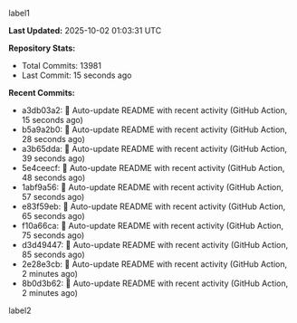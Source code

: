 
label1 
<!-- ACTIVITY_START -->
**Last Updated:** 2025-10-02 01:03:31 UTC

**Repository Stats:**
- Total Commits: 13981
- Last Commit: 15 seconds ago

**Recent Commits:**
- a3db03a2: 🤖 Auto-update README with recent activity (GitHub Action, 15 seconds ago)
- b5a9a2b0: 🤖 Auto-update README with recent activity (GitHub Action, 28 seconds ago)
- a3b65dda: 🤖 Auto-update README with recent activity (GitHub Action, 39 seconds ago)
- 5e4ceecf: 🤖 Auto-update README with recent activity (GitHub Action, 48 seconds ago)
- 1abf9a56: 🤖 Auto-update README with recent activity (GitHub Action, 57 seconds ago)
- e83f59eb: 🤖 Auto-update README with recent activity (GitHub Action, 65 seconds ago)
- f10a66ca: 🤖 Auto-update README with recent activity (GitHub Action, 75 seconds ago)
- d3d49447: 🤖 Auto-update README with recent activity (GitHub Action, 85 seconds ago)
- 2e28e3cb: 🤖 Auto-update README with recent activity (GitHub Action, 2 minutes ago)
- 8b0d3b62: 🤖 Auto-update README with recent activity (GitHub Action, 2 minutes ago)
<!-- ACTIVITY_END -->

label2
